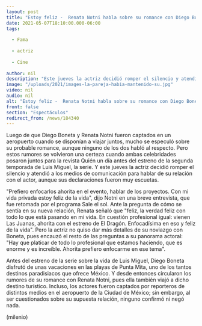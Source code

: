 ```yaml
---
layout: post
title: "Estoy feliz -  Renata Notni habla sobre su romance con Diego Boneta"
date: 2021-05-07T18:10:00.000-06:00
tags:
  
  - Fama
  
  - actriz
  
  - Cine
  
author: nil
description: "Este jueves la actriz decidió romper el silencio y atendió a los medios de comunicación para hablar sobre su relación con el actor, aunque sus declaraciones fueron muy escuetas. "
image: "/uploads/2021/images-la-pareja-habia-mantenido-su.jpg"
video: nil
audio: nil
alt: "Estoy feliz -  Renata Notni habla sobre su romance con Diego Boneta"
front: false
section: "Espectáculos"
redirect_from: /news/184340
---
```


Luego de que Diego Boneta y Renata Notni fueron captados en un aeropuerto cuando se disponían a viajar juntos, mucho se especuló sobre su probable romance, aunque ninguno de los dos habló al respecto. Pero estos rumores se volvieron una certeza cuando ambas celebridades posaron juntos para la revista Quién un día antes del estreno de la segunda temporada de Luis Miguel, la serie. Y este jueves la actriz decidió romper el silencio y atendió a los medios de comunicación para hablar de su relación con el actor, aunque sus declaraciones fueron muy escuetas. 

"Prefiero enfocarlos ahorita en el evento, hablar de los proyectos. Con mi vida privada estoy feliz de la vida", dijo Notni en una breve entrevista, que fue retomada por el programa Sale el sol. 
Ante la pregunta de cómo se sentía en su nueva relación, Renata señaló que "feliz, la verdad feliz con todo lo que está pasando en mi vida. En cuestión profesional igual: vienen Las Juanas, ahorita con el estreno de El Dragón. Enfocadísima en eso y feliz de la vida". 
Pero la actriz no quiso dar más detalles de su noviazgo con Boneta, pues encauzó el resto de las preguntas a su panorama actoral: "Hay que platicar de todo lo profesional que estamos haciendo, que es enorme y es increíble. Ahorita prefiero enfocarme en ese tema". 

Antes del estreno de la serie sobre la vida de Luis Miguel, Diego Boneta disfrutó de unas vacaciones en las playas de Punta Mita, uno de los tantos destinos paradisiacos que ofrece México. Y desde entonces circularon los rumores de su romance con Renata Notni, pues ella también viajó a dicho destino turístico.  Incluso, los actores fueron captados por reporteros de distintos medios en el aeropuerto de la Ciudad de México; sin embargo, al ser cuestionados sobre su supuesta relación, ninguno confirmó ni negó nada. 

(milenio)